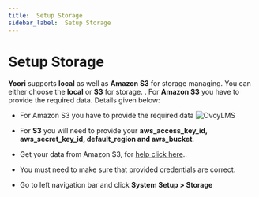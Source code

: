 ```yaml
---
title:  Setup Storage
sidebar_label:  Setup Storage
---
```


# Setup Storage

**Yoori** supports **local** as well as **Amazon S3** for storage managing. You can either choose the **local** or **S3** for storage. . For **Amazon S3** you have to provide the required data. Details given below:

- For Amazon S3 you have to provide the required data
![OvoyLMS](/assets/ovoy/storage_settings.png)

- For **S3** you will need to provide your **aws_access_key_id, aws_secret_key_id, default_region and aws_bucket**.
- Get your data from Amazon S3, for  [help click here](https://medium.com/@shamnad.p.s/how-to-create-an-s3-bucket-and-aws-access-key-id-and-secret-access-key-for-accessing-it-5653b6e54337)..
- You must need to make sure that provided credentials are correct.
- Go to left navigation bar and click  **System Setup > Storage**
